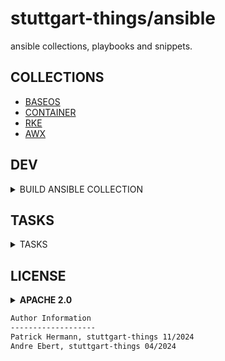 # stuttgart-things/ansible

ansible collections, playbooks and snippets.

## COLLECTIONS

* [BASEOS](collections/baseos/README.md)
* [CONTAINER](collections/container/README.md)
* [RKE](collections/rke/README.md)
* [AWX](collections/awx/README.md)

## DEV

<details><summary>BUILD ANSIBLE COLLECTION</summary>

```bash
task build-collection
```

</details>

## TASKS

<details><summary>TASKS</summary>

```bash
task: Available tasks for this project:
* branch:                 Create branch from main
* build-collection:       Build ansible collection
* check:                  Run pre-commit hooks
* commit:                 Commit + push code into branch
* create-release:         Create release on github w/ artifact
* do:                     Select a task to run
* pr:                     Create pull request into main
* setup-venv:             Setup python virtual environment
```

</details>

## LICENSE

<details><summary><b>APACHE 2.0</b></summary>

Copyright 2025 patrick hermann.

Licensed under the Apache License, Version 2.0 (the "License");
you may not use this file except in compliance with the License.
You may obtain a copy of the License at

    http://www.apache.org/licenses/LICENSE-2.0

Unless required by applicable law or agreed to in writing, software
distributed under the License is distributed on an "AS IS" BASIS,
WITHOUT WARRANTIES OR CONDITIONS OF ANY KIND, either express or implied.
See the License for the specific language governing permissions and
limitations under the License.

</details>

```bash
Author Information
-------------------
Patrick Hermann, stuttgart-things 11/2024
Andre Ebert, stuttgart-things 04/2024
```
